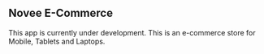 ## Novee E-Commerce 

This app is currently under development. This is an e-commerce store for Mobile, Tablets and Laptops.